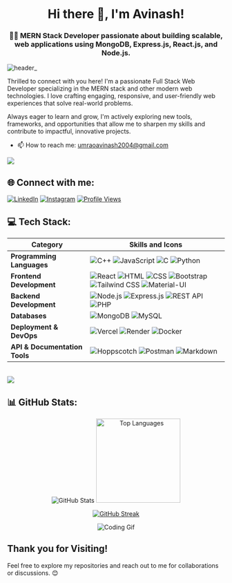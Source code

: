 <h1 align="center">Hi there 👋, I'm Avinash!</h1>
<h3 align="center">👨‍💻 MERN Stack Developer passionate about building scalable, web applications using MongoDB, Express.js, React.js, and Node.js.</h3>


![header_](https://user-images.githubusercontent.com/80106274/155994781-7c22a80e-99b6-4e2e-a288-a706e1818289.png)

Thrilled to connect with you here!
I'm a passionate Full Stack Web Developer specializing in the MERN stack and other modern web technologies. I love crafting engaging, responsive, and user-friendly web experiences that solve real-world problems.

Always eager to learn and grow, I'm actively exploring new tools, frameworks, and opportunities that allow me to sharpen my skills and contribute to impactful, innovative projects.



- 📫 How to reach me: [umraoavinash2004@gmail.com](mailto:umraoavinash2004@gmail@gmail.com)


<img align="center" src="https://user-images.githubusercontent.com/73097560/115834477-dbab4500-a447-11eb-908a-139a6edaec5c.gif"/>

## 🌐 Connect with me:
[![LinkedIn](https://img.shields.io/badge/LinkedIn-%230077B5.svg?logo=linkedin&logoColor=white)](https://www.linkedin.com/in/avinash-umrao-5184182b9/) 
[![Instagram](https://img.shields.io/badge/Instagram-%23E4405F.svg?logo=Instagram&logoColor=white)](https://www.instagram.com/avinash__umrao/)
[![Profile Views](https://komarev.com/ghpvc/?username=AvinashUmrao&label=Profile%20views&color=0e75b6&style=flat)](https://github.com/AvinashUmrao)
</p>




## 💻 Tech Stack:

| Category                     | Skills and Icons                                                            |
|------------------------------|---------------------------------------------------------------------------|
| **Programming Languages**    | ![C++](https://img.shields.io/badge/c++-%2300599C.svg?style=for-the-badge&logo=c%2B%2B&logoColor=white) ![JavaScript](https://img.shields.io/badge/javascript-%23323330.svg?style=for-the-badge&logo=javascript&logoColor=%23F7DF1E) ![C](https://img.shields.io/badge/c-%2300599C.svg?style=for-the-badge&logo=c&logoColor=white) ![Python](https://img.shields.io/badge/python-3670A0?style=for-the-badge&logo=python&logoColor=ffdd54) |
| **Frontend Development**     | ![React](https://img.shields.io/badge/react-%2320232a.svg?style=for-the-badge&logo=react&logoColor=%2361DAFB) ![HTML](https://img.shields.io/badge/html5-%23E34F26.svg?style=for-the-badge&logo=html5&logoColor=white) ![CSS](https://img.shields.io/badge/css3-%231572B6.svg?style=for-the-badge&logo=css3&logoColor=white) ![Bootstrap](https://img.shields.io/badge/bootstrap-%23563D7C.svg?style=for-the-badge&logo=bootstrap&logoColor=white) ![Tailwind CSS](https://img.shields.io/badge/tailwindcss-%2338B2AC.svg?style=for-the-badge&logo=tailwind-css&logoColor=white) ![Material-UI](https://img.shields.io/badge/Material--UI-%230081CB.svg?style=for-the-badge&logo=material-ui&logoColor=white) |
| **Backend Development**      | ![Node.js](https://img.shields.io/badge/node.js-6DA55F?style=for-the-badge&logo=node.js&logoColor=white) ![Express.js](https://img.shields.io/badge/express.js-%23404d59.svg?style=for-the-badge&logo=express&logoColor=%2361DAFB) ![REST API](https://img.shields.io/badge/REST%20API-00599C?style=for-the-badge&logo=cloudflare&logoColor=white) ![PHP](https://img.shields.io/badge/PHP-777BB4?style=for-the-badge&logo=php&logoColor=white)|
| **Databases**                | ![MongoDB](https://img.shields.io/badge/MongoDB-%234ea94b.svg?style=for-the-badge&logo=mongodb&logoColor=white) ![MySQL](https://img.shields.io/badge/mysql-4479A1.svg?style=for-the-badge&logo=mysql&logoColor=white)
| **Deployment & DevOps**      | ![Vercel](https://img.shields.io/badge/vercel-%23000000.svg?style=for-the-badge&logo=vercel&logoColor=white) ![Render](https://img.shields.io/badge/render-%23000000.svg?style=for-the-badge&logo=render&logoColor=white) ![Docker](https://img.shields.io/badge/docker-%232496ED.svg?style=for-the-badge&logo=docker&logoColor=white) |
| **API & Documentation Tools**| ![Hoppscotch](https://img.shields.io/badge/Hoppscotch-000000?style=for-the-badge&logo=hoppscotch&logoColor=white) ![Postman](https://img.shields.io/badge/Postman-FF6C37?style=for-the-badge&logo=postman&logoColor=white) ![Markdown](https://img.shields.io/badge/Markdown-000000?style=for-the-badge&logo=markdown&logoColor=white) |
<br>


<img align="center" src="https://user-images.githubusercontent.com/73097560/115834477-dbab4500-a447-11eb-908a-139a6edaec5c.gif"/>

## 📊 GitHub Stats:

<p align="center">
  <img src="https://github-readme-stats.vercel.app/api?username=AvinashUmrao&show_icons=true&locale=en&theme=dark&rank_icon=github&border_radius=10" alt="GitHub Stats" />
  <img src="https://github-readme-stats.vercel.app/api/top-langs?username=AvinashUmrao&show_icons=true&locale=en&layout=compact&theme=dark&border_radius=10" alt="Top Languages" height="195" />
</p>

<p align="center">
  <a href="https://git.io/streak-stats">
    <img src="https://streak-stats.demolab.com?user=AvinashUmrao&theme=dark" alt="GitHub Streak" />
  </a>
</p>

<p align="center">
  <img src="https://user-images.githubusercontent.com/73097560/115834477-dbab4500-a447-11eb-908a-139a6edaec5c.gif" alt="Coding Gif" />
</p>



## Thank you for Visiting!

Feel free to explore my repositories and reach out to me for collaborations or discussions. 😊
